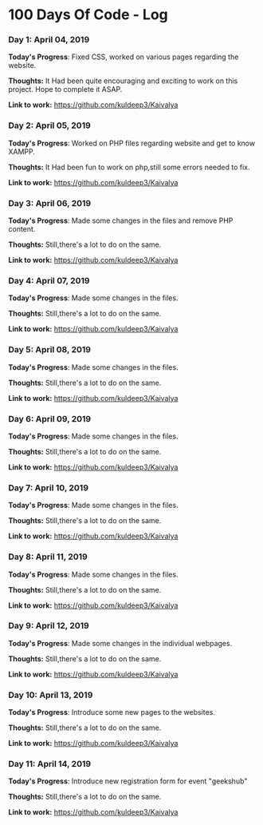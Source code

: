 # 100 Days Of Code - Log

### Day 1: April 04, 2019

**Today's Progress**: Fixed CSS, worked on various pages regarding the website.

**Thoughts:** It Had been quite encouraging and exciting to work on this project. Hope to complete it ASAP.

**Link to work:** https://github.com/kuldeep3/Kaivalya

### Day 2: April 05, 2019

**Today's Progress**: Worked on PHP files regarding website and get to know XAMPP.

**Thoughts:** It Had been fun to work on php,still some errors needed to fix.

**Link to work:** https://github.com/kuldeep3/Kaivalya

### Day 3: April 06, 2019

**Today's Progress**: Made some changes in the files and remove PHP content.

**Thoughts:** Still,there's a lot to do on the same.

**Link to work:** https://github.com/kuldeep3/Kaivalya

### Day 4: April 07, 2019

**Today's Progress**: Made some changes in the files.

**Thoughts:** Still,there's a lot to do on the same.

**Link to work:** https://github.com/kuldeep3/Kaivalya

### Day 5: April 08, 2019

**Today's Progress**: Made some changes in the files.

**Thoughts:** Still,there's a lot to do on the same.

**Link to work:** https://github.com/kuldeep3/Kaivalya

### Day 6: April 09, 2019

**Today's Progress**: Made some changes in the files.

**Thoughts:** Still,there's a lot to do on the same.

**Link to work:** https://github.com/kuldeep3/Kaivalya

### Day 7: April 10, 2019

**Today's Progress**: Made some changes in the files.

**Thoughts:** Still,there's a lot to do on the same.

**Link to work:** https://github.com/kuldeep3/Kaivalya

### Day 8: April 11, 2019

**Today's Progress**: Made some changes in the files.

**Thoughts:** Still,there's a lot to do on the same.

**Link to work:** https://github.com/kuldeep3/Kaivalya

### Day 9: April 12, 2019

**Today's Progress**: Made some changes in the individual webpages.

**Thoughts:** Still,there's a lot to do on the same.

**Link to work:** https://github.com/kuldeep3/Kaivalya

### Day 10: April 13, 2019

**Today's Progress**: Introduce some new pages to the websites.

**Thoughts:** Still,there's a lot to do on the same.

**Link to work:** https://github.com/kuldeep3/Kaivalya

### Day 11: April 14, 2019

**Today's Progress**: Introduce new registration form for event "geekshub"

**Thoughts:** Still,there's a lot to do on the same.

**Link to work:** https://github.com/kuldeep3/Kaivalya



